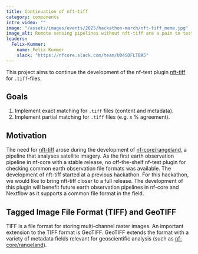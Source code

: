 ```yaml
---
title: Continuation of nft-tiff
category: components
intro_video: ""
image: "/assets/images/events/2025/hackathon-march/nft-tiff_meme.jpg"
image_alt: Remote sensing pipelines without nft-tiff are a pain to test!
leaders:
  Felix-Kummer:
    name: Felix Kummer
    slack: "https://nfcore.slack.com/team/U04SDFLTBA5"
---
```


This project aims to continue the development of the nf-test plugin [nft-tiff](https://github.com/nf-core/nft-tiff) for `.tiff`-files.

## Goals

1. Implement exact matching for `.tiff` files (content and metadata).
2. Implement partial matching for `.tiff` files (e.g. x % agreement).

## Motivation

The need for [nft-tiff](https://github.com/nf-core/nft-tiff) arose during the development of [nf-core/rangeland](https://nf-co.re/rangeland), a pipeline that analyses satellite imagery.
As the first earth observation pipeline in nf-core with a stable release, no off-the-shelf nf-test plugin for checking common earth observation file formats was available.
The development of nft-tiff started at a previous hackathon.
For this hackathon, we would like to bring nft-tiff closer to a full release.
The development of this plugin will benefit future earth observation pipelines in nf-core and Nextflow as it supports a common file format in the field.

## Tagged Image File Format (TIFF) and GeoTIFF

TIFF is a file format for storing multi-channel raster images.
An important extension to the TIFF format is GeoTIFF.
GeoTIFF extends the format with a variety of metadata fields relevant for geoscientific analysis (such as [nf-core/rangeland](https://nf-co.re/rangeland)).
